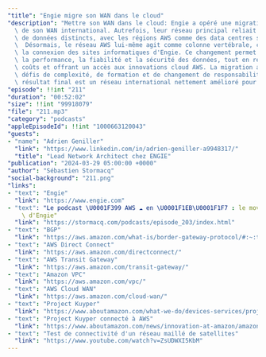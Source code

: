 ```yaml
---
"title": "Engie migre son WAN dans le cloud"
"description": "Mettre son WAN dans le cloud: Engie a opéré une migration stratégique\
  \ de son WAN international. Autrefois, leur réseau principal reliait des centres\
  \ de données distincts, avec les régions AWS comme des data centres supplémentaires.\
  \  Désormais, le réseau AWS lui-même agit comme colonne vertébrale, centralisant\
  \ la connexion des sites informatiques d'Engie. Ce changement permet d'optimiser\
  \ la performance, la fiabilité et la sécurité des données, tout en réduisant les\
  \ coûts et offrant un accès aux innovations cloud AWS. La migration a présenté des\
  \ défis de complexité, de formation et de changement de responsabilités, mais le\
  \ résultat final est un réseau international nettement amélioré pour Engie."
"episode": !!int "211"
"duration": "00:52:02"
"size": !!int "99918079"
"file": "211.mp3"
"category": "podcasts"
"appleEpisodeId": !!int "1000663120043"
"guests":
- "name": "Adrien Geniller"
  "link": "https://www.linkedin.com/in/adrien-geniller-a9948317/"
  "title": "Lead Network Architect chez ENGIE"
"publication": "2024-03-29 05:00:00 +0000"
"author": "Sébastien Stormacq"
"social-background": "211.png"
"links":
- "text": "Engie"
  "link": "https://www.engie.com"
- "text": "Le podcast \U0001F399 AWS ☁️ en \U0001F1EB\U0001F1F7 : le move to cloud\
    \ d'Engie"
  "link": "https://stormacq.com/podcasts/episode_203/index.html"
- "text": "BGP"
  "link": "https://aws.amazon.com/what-is/border-gateway-protocol/#:~:text=Border%20Gateway%20Protocol%20(BGP"
- "text": "AWS Direct Connect"
  "link": "https://aws.amazon.com/directconnect/"
- "text": "AWS Transit Gateway"
  "link": "https://aws.amazon.com/transit-gateway/"
- "text": "Amazon VPC"
  "link": "https://aws.amazon.com/vpc/"
- "text": "AWS Cloud WAN"
  "link": "https://aws.amazon.com/cloud-wan/"
- "text": "Project Kuyper"
  "link": "https://www.aboutamazon.com/what-we-do/devices-services/project-kuiper"
- "text": "Project Kuyper connecté à AWS"
  "link": "https://www.aboutamazon.com/news/innovation-at-amazon/amazon-project-kuiper-aws"
- "text": "Test de connectivité d'un réseau maillé de satellites"
  "link": "https://www.youtube.com/watch?v=ZsUDWXI5KbM"
---
```

